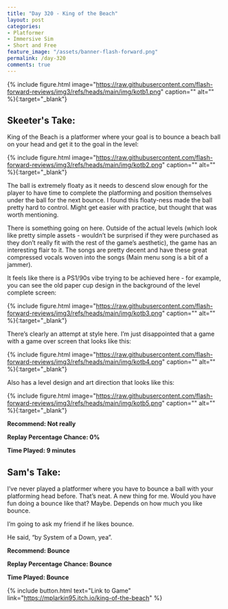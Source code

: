 ```yaml
---
title: "Day 320 - King of the Beach"
layout: post
categories:
- Platformer
- Immersive Sim
- Short and Free
feature_image: "/assets/banner-flash-forward.png"
permalink: /day-320
comments: true
---
```


{% include figure.html image="https://raw.githubusercontent.com/flash-forward-reviews/img3/refs/heads/main/img/kotb1.png" caption="" alt="" %}{:target="_blank"}
 
## Skeeter's Take:

King of the Beach is a platformer where your goal is to bounce a beach ball on your head and get it to the goal in the level: 

{% include figure.html image="https://raw.githubusercontent.com/flash-forward-reviews/img3/refs/heads/main/img/kotb2.png" caption="" alt="" %}{:target="_blank"}

The ball is extremely floaty as it needs to descend slow enough for the player to have time to complete the platforming and position themselves under the ball for the next bounce. I found this floaty-ness made the ball pretty hard to control. Might get easier with practice, but thought that was worth mentioning.  

There is something going on here. Outside of the actual levels (which look like pretty simple assets - wouldn’t be surprised if they were purchased as they don’t really fit with the rest of the game’s aesthetic), the game has an interesting flair to it. The songs are pretty decent and have these great compressed vocals woven into the songs (Main menu song is a bit of a jammer). 

It feels like there is a PS1/90s vibe trying to be achieved here - for example, you can see the old paper cup design in the background of the level complete screen: 

{% include figure.html image="https://raw.githubusercontent.com/flash-forward-reviews/img3/refs/heads/main/img/kotb3.png" caption="" alt="" %}{:target="_blank"}

There’s clearly an attempt at style here. I’m just disappointed that a game with a game over screen that looks like this: 

{% include figure.html image="https://raw.githubusercontent.com/flash-forward-reviews/img3/refs/heads/main/img/kotb4.png" caption="" alt="" %}{:target="_blank"}

Also has a level design and art direction that looks like this: 

{% include figure.html image="https://raw.githubusercontent.com/flash-forward-reviews/img3/refs/heads/main/img/kotb5.png" caption="" alt="" %}{:target="_blank"}

**Recommend: Not really**

**Replay Percentage Chance: 0%**

**Time Played: 9 minutes**

## Sam's Take:

I’ve never played a platformer where you have to bounce a ball with your platforming head before. That’s neat. A new thing for me. Would you have fun doing a bounce like that? Maybe. Depends on how much you like bounce.

I’m going to ask my friend if he likes bounce.

He said, “by System of a Down, yea”.

**Recommend: Bounce**

**Replay Percentage Chance: Bounce**

**Time Played: Bounce**

{% include button.html text="Link to Game" link="https://mplarkin95.itch.io/king-of-the-beach" %}